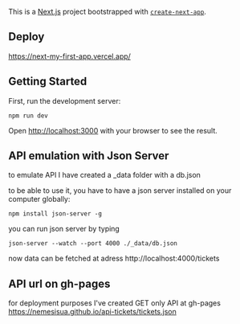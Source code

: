 This is a [Next.js](https://nextjs.org/) project bootstrapped with [`create-next-app`](https://github.com/vercel/next.js/tree/canary/packages/create-next-app).

## Deploy

https://next-my-first-app.vercel.app/

## Getting Started

First, run the development server:

```
npm run dev
```

Open [http://localhost:3000](http://localhost:3000) with your browser to see the result.


## API emulation with Json Server

to emulate API I have created a _data folder with a db.json

to be able to use it, you have to have a json server installed on your computer globally:
```
npm install json-server -g
```
you can run json server by typing
```
json-server --watch --port 4000 ./_data/db.json
```

now data can be fetched at adress http://localhost:4000/tickets

## API url on gh-pages

for deployment purposes I've  created  GET only API at gh-pages
https://nemesisua.github.io/api-tickets/tickets.json

